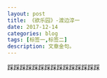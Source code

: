```yaml
---
layout: post
title: 《欲乐园》-渡边淳一
date: 2017-12-14
categories: blog
tags: [标签一,标签二]
description: 文章金句。
---
```






踩踩踩踩踩踩踩踩踩踩踩踩踩踩踩




